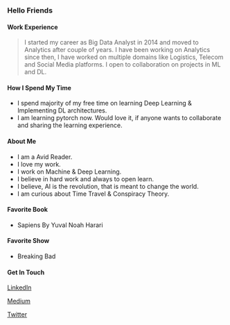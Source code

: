 ### Hello Friends

#### Work Experience

   >I started my career as Big Data Analyst in 2014 and moved to Analytics after couple of years. I have been working on Analytics since then, I have worked on multiple domains like Logistics, Telecom and Social Media platforms. I open to collaboration on projects in ML and DL.
   
#### How I Spend My Time
   * I spend majority of my free time on learning Deep Learning & Implementing DL architectures. 
   * I am learning pytorch now. Would love it, if anyone wants to collaborate and sharing the learning experience. 

#### About Me

   * I am a Avid Reader.
   * I love my work.
   * I work on Machine & Deep Learning.
   * I believe in hard work and always to open learn.
   * I believe, AI is the revolution, that is meant to change the world.
   * I am curious about Time Travel & Conspiracy Theory.
   
#### Favorite Book
   * Sapiens By Yuval Noah Harari

#### Favorite Show
   * Breaking Bad
    
#### Get In Touch

 [LinkedIn](http://linkedin.com/in/mayur-jain-software-engineer/)
 
 [Medium](https://medium.com/@mayur87545)
 
 [Twitter](https://twitter.com/mayur__22/)
